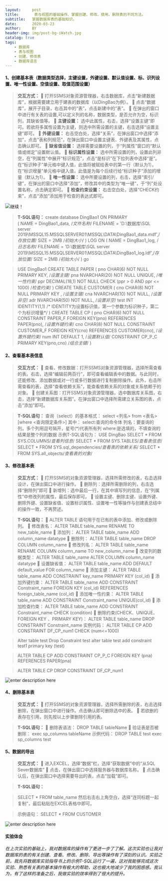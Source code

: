 ```yaml
---
layout:     post
title:       表与视图的基础操作、掌握创建、修改、使用、删除表的不同方法。
subtitle:   掌握数据库表的基础知识。
date:       2020-03-23
author:     BY
header-img: img/post-bg-iWatch.jpg
catalog: true
tags:
    - 数据库
    - 表与视图
    - 创建、修改表
    - 数据库语言
---
```


#### 1、创建基本表（数据类型选择，主键设置，外键设置、默认值设置、标、识列设置、唯一性设置、空值设置、取值范围设置）

> **交互方式：**
	打开SSMS对象资源管理器，右击数据库，点击“新建数据库”，根据需要建立用于建表的数据库（以DingBao为例）。
	点击“数据库”，展开子目录，右击其中的“表”，点击新建中的“表”。
 	在弹出的窗口中进行有关表的设置,可以定义列的名称，数据类型，是否允许为空，标识列，其缺省值等。
 	**主键设置：**
选中此属性，右击，选择“设置主键”即可。若欲将多属性设置为主键，则选中所需设置的主键，右击选择“设置主键”即可。
 	**外键设置：**
右击空白处，选择“关系”，在弹出窗口中选择“添加”，点击“表和列规范”，在弹出窗口中设置主键表、外键表及其属性，点击确认即可。
 	**缺省值设置：**
选择需要设置的列，于“列属性”窗口的“默认值或绑定”设置默认值。
 	**标识属性设置：**
选中所需设置的列，设置此列非空，在“列属性”中展开“标识规范”，点击“是标识”在下拉列表中选择“是”。在“标识种子”单元格中键入值，此值将被赋给表中的第一行（默认为1）。在“标识增量”单元格中键入值，此值是为每个后续行给“标识种子”添加的增量（默认为1）。
 	**唯一性设置：**
选中所要设置的列，右击，选择“索引/键”，在弹出的窗口中选择“添加”，修改其中的类型为“唯一键”，于“列”处设置名称，点击确定即可。
 	**检查约束设置：**
右击空白处，选择“CHECK约束”，点击“添加”添加用于检查的表达式即可。
 
 ![继续！](./images/1_1.jpg)

>**T-SQL语句：**
create database DingBao1 ON PRIMARY   
(
   NAME = DingBao1_data, /*文件名称*/
   FILENAME = 'D:\数据库\SQL server 2019\MSSQL15.MSSQLSERVER01\MSSQL\DATA\DingBao1_data.mdf',/*存放位置*/
   SIZE = 2MB /*初始大小*/
)
LOG ON
(
   NAME = DingBao1_log, /*日志名称*/
   FILENAME = 'D:\数据库\SQL server 2019\MSSQL15.MSSQLSERVER01\MSSQL\DATA\DingBao1_log.ldf',/*存放位置*/
   SIZE = 2MB /*初始大小*/
)
go

> USE DingBao1
CREATE TABLE PAPER
(
    pno CHAR(6) NOT NULL PRIMARY KEY, /*设置主键*/
    pna NVARCHAR(20) NOT NULL UNIQUE, /*唯一性约束*/
    ppr DECIMAL(18,1) NOT NULL CHECK (ppr > 0 AND ppr <= 1000) /*检查约束*/
)
CREATE TABLE CUSTOMER
(
    cno CHAR(8) NOT NULL PRIMARY KEY , /*设置主键*/
    cna NVARCHAR(10) NOT NULL, /*设置非空*/
adr NVARCHAR(50) NOT NULL, /*设置非空*/
test INT IDENTITY(1,1) /* IDENTITY为设置标识值，第一个参数为标识种子，第二个为标识增量*/
)
CREATE TABLE CP
(
	pno CHAR(6) NOT NULL CONSTRAINT PAPER_F FOREIGN KEY(pno) REFERENCES PAPER(pno), /*设置外键约束*/
	cno CHAR(8) NOT NULL CONSTRAINT CUSTOMER_F FOREIGN KEY(cno) REFERENCES CUSTOMER(cno), /*设置外键约束*/
	num INT DEFAULT 1, /*设置默认值*/
	CONSTRAINT CP_P_C PRIMARY KEY(pno,cno) /*组合主键*/
)
 
#### 2、查看基本表信息
> **交互方式：**
	查看、修改数据：打开SSMS对象资源管理器，选择所需查看的表。右击，选择“编辑前两百行”，即可查看编辑表中的数据。与此同时，还能修改、添加数据或对一行或多行数据进行复制删除操作。此外，右击所需查看的表，选择“查看依赖关系”，能查看依赖关系的对象或关系依赖于的对象。
	创建关系图：打开SSMS对象资源管理器，选中数据库关系图，右击，选择“新建数据库关系图”。在弹出窗口中选择所需建立关系图的表，点击“添加”即可。
   
 > **T-SQL语句：**
查询（select）的基本格式：
select <列名> from <表名> [where <查询限定条件>]
其中：
select:查询的命令体
列名：要查询的列，多个列用逗号隔开，星号(*)代表所有列
where:是选填的，不填查询的结果是整个列的数据
示例T-SQL语句为：
USE DingBao
SELECT * FROM SYS.COLUMNS/*查看列信息*/
SELECT * FROM SYS.TABLES/*查看表信息*/
SELECT * FROM SYS.sql_dependencies/*查看表的依赖关系*/
SELECT * FROM SYS.all_objects/*查看表的对象*/ 
   

#### 3、修改基本表
> **交互方式：**
	打开SSMS的对象资源管理器，选择所需修改的表，右击选择设计，在弹出窗口中进行操作。
	删除列：选择所需删除的列，右击选择“删除列”即可
	新增列：选中最后一行，在其中填写列的信息，在“列属性”中修改列的属性，最后保存即可。
	设置主键、删除主键、设置外键、删除外键、设置缺省值、设置标识属性、设置唯一性等操作与创建表总结中的操作一致，不再赘述。

  


> **T-SQL语句：**
	ALTER TABLE 语句用于在已有的表中添加、修改或删除列。
	修改表名：
ALTER TABLE table_name RENAME TO new_table_name
	添加列：
ALTER TABLE table_name ADD column_name datatype
	删除列：
ALTER TABLE table_name DROP COLUMN column_name
	修改列名：
ALTER TABLE table_name RENAME COLUMN column_name TO new_column_name
	改变列的数据类型：
ALTER TABLE table_name ALTER COLUMN column_name datatype
	设置缺省值：
ALTER TABLE table_name ADD DEFAULT default_value FOR column_name
	添加主键：
ALTER TABLE table_name ADD CONSTRAINT key_name PRIMARY KEY (col_id)
	添加外键约束：
ALTER TABLE table_name ADD CONSTRAINT Constraint_name FOREIGN KEY (col_id) REFERENCES foreign_table_name (col_id)
	添加唯一性约束：
ALTER TABLE table_name ADD CONSTRAINT Constraint_name UNIQUE(col_id)
	添加检查约束：
ALTER TABLE table_name ADD CONSTRAINT Constraint_name CHECK (condition)
	删除约束(CHECK、UNIQUE、FOREIGN KEY 、PRIMARY KEY)：
ALTER TABLE table_name DROP CONSTRAINT Constraint_name
> 实例代码：
ALTER TABLE CP
ADD CONSTRAINT DF_CP_num1 CHECK (num<=1000)

> Alter table test Drop Constraint test 
alter table test add constraint test1 primary key (test)

> ALTER TABLE CP 
ADD CONSTRAINT CP_P_C FOREIGN KEY (pna) REFERENCES PAPER(pna)

> ALTER TABLE CP DROP CONSTRAINT DF_CP_num1

 
![enter description here](./images/27.jpg)



#### 4、删除基本表
> **交互方式：**
	打开SSMS的对象资源管理器，选择所需删除的表，右击选择删除，在弹出窗口中进行操作。点击确认即可删除选中的表。
	若欲删的表存在引用，则先按以上步骤删除引用的表。
  

> **T-SQL语句：**
	删除表语法：
DROP TABLE tableName
	验证表是否被删除：
exec sp_columns tableName
示例代码：
DROP TABLE test
exec sp_columns test

 
 
#### 5、数据的导出
> **交互方式：**
	进入EXCEL，选择“数据”栏，选择“获取数据”中的“从SQL Sever数据库”
	点击，在弹出窗口中选择服务器与数据库名称。
	点击确认后，在弹出窗口中选择需要导出的表，点击“加载”即可。
    
> **T-SQL语句：**

> SELECT * FROM table_name
然后右击右上角空白，选择“连同标题一起复制”，最后粘贴在EXCEL表格中即可。

> 示例语句：
SELECT * FROM CUSTOMER

 ![enter description here](./images/25_1.jpg)  

#### 实验体会 
###### 在上次实验的基础上，我对数据库的操作有了更进一步了了解。这次实验也让我对数据库的表的有关创建、查看、修改、删除、导出等操作有了深刻的认识。实验之前，我先将数据库实验指导书上的示例T-SQL运行了一遍，这对我能够完成这次实验、熟悉有关表的基本操作有极大的帮助，这也极大地减少了我的困惑感。我认为，有了这样的准备之后，我做实验的效率得到了很大的提升。
